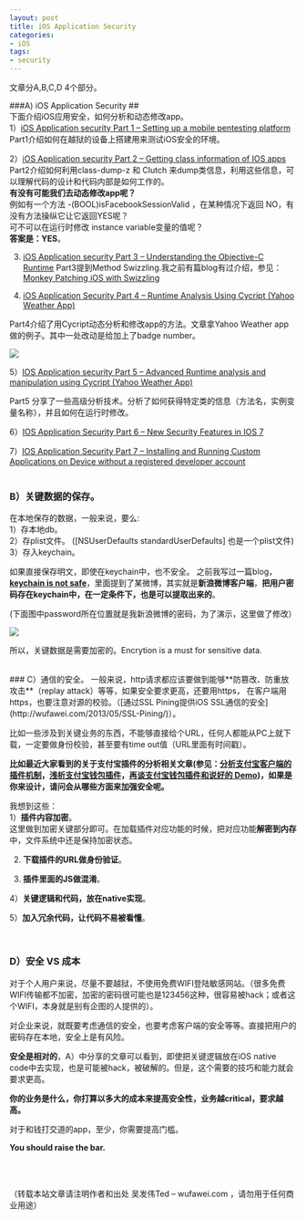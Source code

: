 ```yaml
---
layout: post  
title: iOS Application Security
categories:  
- iOS  
tags:    
- security    
---   
```

 
 
文章分A,B,C,D 4个部分。

###A) iOS Application Security ##
<br />
下面介绍iOS应用安全，如何分析和动态修改app。    
1）[iOS Application security Part 1 – Setting up a mobile pentesting platform](http://resources.infosecinstitute.com/ios-application-security-part-1-setting-up-a-mobile-pentesting-platform/) 
Part1介绍如何在越狱的设备上搭建用来测试iOS安全的环境。

2）[iOS Application security Part 2 – Getting class information of IOS apps](http://resources.infosecinstitute.com/ios-application-security-part-2-getting-class-information-of-ios-apps/) 
Part2介绍如何利用class-dump-z 和 Clutch 来dump类信息，利用这些信息，可以理解代码的设计和代码内部是如何工作的。  
**有没有可能我们去动态修改app呢？**  
例如有一个方法 -(BOOL)isFacebookSessionValid ，在某种情况下返回 NO，有没有方法操纵它让它返回YES呢？  
可不可以在运行时修改 instance variable变量的值呢？  
**答案是：YES**。  

3) [iOS Application security Part 3 – Understanding the Objective-C Runtime](http://resources.infosecinstitute.com/ios-application-security-part-3-understanding-the-objective-c-runtime/) 
Part3提到Method Swizzling.我之前有篇blog有过介绍，参见：[Monkey Patching iOS with Swizzling](http://wufawei.com/2013/06/Monkey-Patching-iOS-with-Swizzling/)

4) [iOS Application Security Part 4 – Runtime Analysis Using Cycript (Yahoo Weather App)](http://resources.infosecinstitute.com/ios-application-security-part-4-runtime-analysis-using-cycript-yahoo-weather-app/)

Part4介绍了用Cycript动态分析和修改app的方法。文章拿Yahoo Weather app做的例子。其中一处改动是给加上了badge number。

![](http://farm3.staticflickr.com/2823/9241398663_b80335cd23.jpg)


5）[IOS Application security Part 5 – Advanced Runtime analysis and manipulation using Cycript (Yahoo Weather App)](http://resources.infosecinstitute.com/ios-application-security-part-5-advanced-runtime-analysis-and-manipulation-using-cycript-yahoo-weather-app/)  

Part5 分享了一些高级分析技术。分析了如何获得特定类的信息（方法名，实例变量名称），并且如何在运行时修改。   

6）[IOS Application Security Part 6 – New Security Features in IOS 7](http://resources.infosecinstitute.com/ios-application-security-part-6-new-security-features-in-ios-7/)

7）[IOS Application Security Part 7 – Installing and Running Custom Applications on Device without a registered developer account](http://resources.infosecinstitute.com/ios-application-security-part-7-installing-and-running-custom-applications-on-device-without-a-registered-developer-account/)
<br />
<br />
### B）关键数据的保存。 ##
在本地保存的数据，一般来说，要么:  
1）存本地db。      
2）存plist文件。  ([NSUserDefaults standardUserDefaults] 也是一个plist文件)  
3）存入keychain。  

如果直接保存明文，即使在keychain中，也不安全。
之前我写过一篇blog，[**keychain is not safe**](http://wufawei.com/2013/06/Keychain-is-not-safe/)，里面提到了某微博，其实就是**新浪微博客户端**，**把用户密码存在keychain中，在一定条件下，也是可以提取出来的**。
   
 (下面图中password所在位置就是我新浪微博的密码，为了演示，这里做了修改）



![](http://farm6.staticflickr.com/5446/8937211262_0a3c9a75b6.jpg)


所以，关键数据是需要加密的。Encrytion is a must for sensitive data.

   
<br />
### C）通信的安全。  
一般来说，http请求都应该要做到能够**防篡改、防重放攻击**（replay attack）等等，如果安全要求更高，还要用https，
在客户端用https，也要注意对源的校验。（[通过SSL Pining提供iOS SSL通信的安全](http://wufawei.com/2013/05/SSL-Pining/)）。

比如一些涉及到关键业务的东西，不能够直接给个URL，任何人都能从PC上就下载，一定要做身份校验，甚至要有time out值（URL里面有时间戳）。  

**比如最近大家看到的关于支付宝插件的分析相关文章(参见：[分析支付宝客户端的插件机制](http://blog.devtang.com/blog/2013/06/23/alipay-plugin-mechanism/)，[浅析支付宝钱包插件](http://imallen.com/blog/2013/06/26/inside-alipay-plugin.html)，[再谈支付宝钱包插件和说好的 Demo](http://imallen.com/blog/2013/07/06/about-alipay-plugin-and-phonegap.html))，如果是你来设计，请问会从哪些方面来加强安全呢。**

我想到这些：  
 1）**插件内容加密**。  
   这里做到加密关键部分即可。在加载插件对应功能的时候，把对应功能**解密到内存**中，文件系统中还是保持加密状态。  

 2) **下载插件的URL做身份验证**。  

 3)   **插件里面的JS做混淆**。  

 4）**关键逻辑和代码，放在native实现**。  

 5）**加入冗余代码，让代码不易被看懂**。  

<br />


### D）安全 VS 成本 ##


对于个人用户来说，尽量不要越狱，不使用免费WIFI登陆敏感网站。（很多免费WIFI传输都不加密，加密的密码很可能也是123456这种，很容易被hack；或者这个WIFI，本身就是别有企图的人提供的）。


对企业来说，就既要考虑通信的安全，也要考虑客户端的安全等等。直接把用户的密码存在本地，安全上是有风险。



**安全是相对的**，A）中分享的文章可以看到，即使把关键逻辑放在iOS native code中去实现，也是可能被hack，被破解的。但是，这个需要的技巧和能力就会要求更高。

**你的业务是什么，你打算以多大的成本来提高安全性，业务越critical，要求越高。**

对于和钱打交道的app，至少，你需要提高门槛。

**You should raise the bar.**        

<br/>
<br/>

（转载本站文章请注明作者和出处 吴发伟Ted – wufawei.com ，请勿用于任何商业用途）